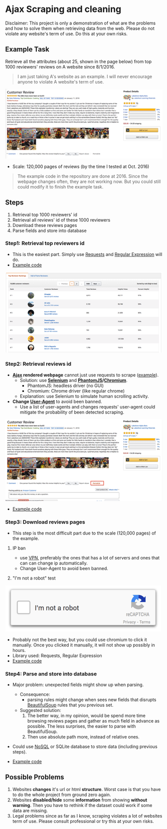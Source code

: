 # Ajax Scraping and cleaning
Disclaimer:  This project is only a demonstration of what are the problems and how to solve them when retrieving data from the web. Please do not violate any website's term of use. Do this at your own risks.
## Example Task
Retrieve all the attributes (about 25, shown in the page below) from top 1000 reviewers' reviews on A website since 8/1/2016. 
> I am just taking A's website as an example. I will never encourage anyone to violate A website's term of use.

![example_reviews](pics/example_reviews.png?raw=true "Title")
	
- Scale: 120,000 pages of reviews (by the time I tested at Oct. 2016)
> The example code in the repository are done at 2016. Since the webpage changes often, they are not working now. But you could still could modify it to finish the example task.

## Steps
1. Retrieval top 1000 reviewers' id 
2. Retrieval all reviews' id of these 1000 reviewers
3. Download these reviews pages
4. Parse fields and store into database

### Step1: Retrieval top reviewers id 
- This is the easiest part. Simply use [Requests](http://docs.python-requests.org/en/master/) and [Regular Expression](https://docs.python.org/2/library/re.html) will do.
- [Example code](get_reviewers_id.py)

![example_top1000_reviewers](pics/example_top1000_reviewers.png?raw=true "Title")

### Step2: Retrieval reviews id 
- **[Ajax](https://en.wikipedia.org/wiki/Ajax_(programming)) rendered webpage** cannot just use requests to scrape ([example](https://www.amazon.com/gp/profile/amzn1.account.AFQ7TVKKSLR6C5MSZDWAYMR2OPCA)).
	- Solution: use **[Selenium](http://www.seleniumhq.org/)** and **[PhantomJS](http://phantomjs.org/)/[Chromium](https://sites.google.com/a/chromium.org/chromedriver/)**.
		- PhantomJS: headless driver (no GUI)
		- Chromium: Chrome driver (like regular chrome)
	- Explanation: use Selenium to simulate human scrolling activity.
- **Change [User-Agent](https://en.wikipedia.org/wiki/User_agent)** to avoid been banned.
	- Use a list of user-agents and changes requests' user-agent could mitigate the probability of been detected scraping. 

![example_review_id](pics/example_review_id.png?raw=true "Title")
- [Example code](get_page.py)

### Step3: Download reviews pages
- This step is the most difficult part due to the scale (120,000 pages) of the example.
1. IP ban
	- use [VPN](https://en.wikipedia.org/wiki/Virtual_private_network), preferably the ones that has a lot of servers and ones that can can change ip automatically.
	- Change User-Agent to avoid been banned.

2. "I'm not a robot" test

![i_am_not_a_robot](pics/i_am_not_a_robot.jpg?raw=true "Title")
	
- Probably not the best way, but you could use chromium to click it manually. Once you clicked it manually, it will not show up possibly in hours.
- Library used: Requests, Regular Expression
- [Example code](download_pages.py)


### Step4: Parse and store into database
- Major problem: unexpected fields might show up when parsing.
	- Consequence: 
		- parsing rules might change when sees new fields that disrupts [BeautifulSoup](https://www.crummy.com/software/BeautifulSoup/bs4/doc/) rules that you previous set. 
	- Suggested solution: 
		1. The better way, in my opinion, would be spend more time browsing reviews pages and gather as much field in advance as possible. The less surprises, the easier to parse with BeautifulSoup. 
		2. Then use absolute path more, instead of relative ones.

- Could use [NoSQL](https://en.wikipedia.org/wiki/NoSQL) or SQLite database to store data (including previous steps).
- [Example code](parse.py)

##  Possible Problems
1. Websites **changes** it's url or html **structure**. Worst case is that you have to do the whole project from ground zero again.
2. Websites **disabled/hide** some **information** from showing **without warning**. Then you have to rethink if the dataset could work if some data are missing.
3. Legal problems since as far as I know, scraping violates a lot of websites term of use. Please consult professional or try this at your own risks.